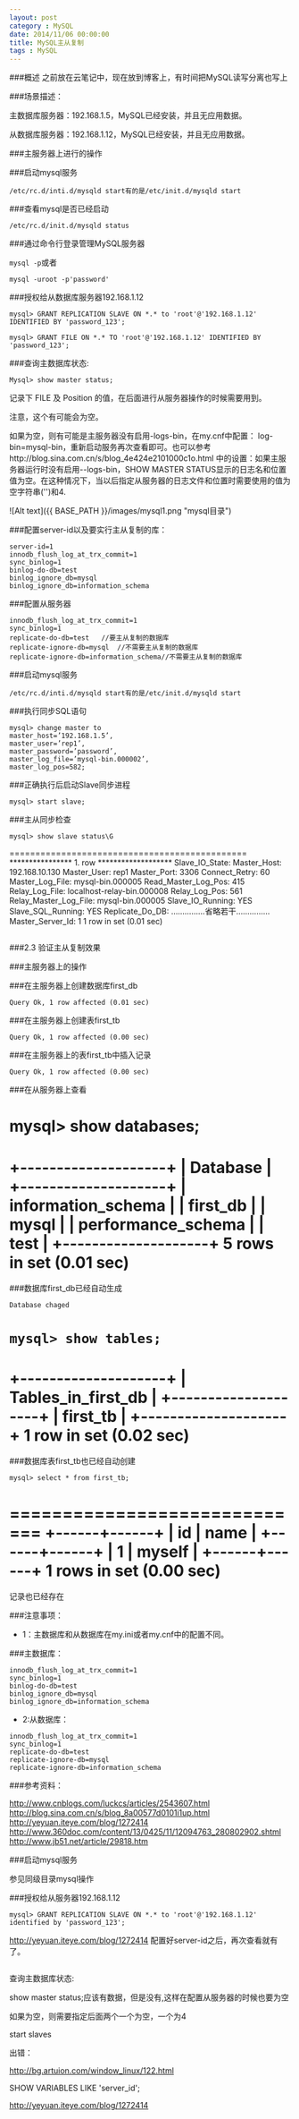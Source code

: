 ```yaml
---
layout: post
category : MySQL
date: 2014/11/06 00:00:00 
title: MySQL主从复制
tags : MySQL
---
```


###概述
之前放在云笔记中，现在放到博客上，有时间把MySQL读写分离也写上

###场景描述：

主数据库服务器：192.168.1.5，MySQL已经安装，并且无应用数据。

从数据库服务器：192.168.1.12，MySQL已经安装，并且无应用数据。

###主服务器上进行的操作

###启动mysql服务

```/etc/rc.d/inti.d/mysqld start有的是/etc/init.d/mysqld start```

###查看mysql是否已经启动

```/etc/rc.d/init.d/mysqld status```

###通过命令行登录管理MySQL服务器

```mysql -p```或者

```mysql -uroot -p'password' ```

###授权给从数据库服务器192.168.1.12

```mysql> GRANT REPLICATION SLAVE ON *.* to 'root'@'192.168.1.12' IDENTIFIED BY 'password_123';```

```mysql> GRANT FILE ON *.* TO 'root'@'192.168.1.12' IDENTIFIED BY 'password_123';```


###查询主数据库状态:

```Mysql> show master status;```

记录下 FILE 及 Position 的值，在后面进行从服务器操作的时候需要用到。

注意，这个有可能会为空。

如果为空，则有可能是主服务器没有启用-logs-bin，在my.cnf中配置：
log-bin=mysql-bin，重新启动服务再次查看即可。也可以参考http://blog.sina.com.cn/s/blog_4e424e2101000c1o.html
中的设置：如果主服务器运行时没有启用--logs-bin，SHOW MASTER STATUS显示的日志名和位置值为空。在这种情况下，当以后指定从服务器的日志文件和位置时需要使用的值为空字符串('')和4.

![Alt text]({{ BASE_PATH }}/images/mysql1.png "mysql目录")


###配置server-id以及要实行主从复制的库：

```
server-id=1
innodb_flush_log_at_trx_commit=1
sync_binlog=1
binlog-do-db=test
binlog_ignore_db=mysql
binlog_ignore_db=information_schema
```


###配置从服务器

```server-id=10
innodb_flush_log_at_trx_commit=1
sync_binlog=1
replicate-do-db=test   //要主从复制的数据库
replicate-ignore-db=mysql  //不需要主从复制的数据库
replicate-ignore-db=information_schema//不需要主从复制的数据库
```

###启动mysql服务

```/etc/rc.d/inti.d/mysqld start有的是/etc/init.d/mysqld start```


###执行同步SQL语句

```
mysql> change master to
master_host=’192.168.1.5’,
master_user=’rep1’,
master_password=’password’,
master_log_file=’mysql-bin.000002’,
master_log_pos=582;
```

###正确执行后启动Slave同步进程

```mysql> start slave;```

###主从同步检查

```mysql> show slave status\G```

==============================================
**************** 1. row *******************
Slave_IO_State:
Master_Host: 192.168.10.130
Master_User: rep1
Master_Port: 3306
Connect_Retry: 60
Master_Log_File: mysql-bin.000005
Read_Master_Log_Pos: 415
Relay_Log_File: localhost-relay-bin.000008
Relay_Log_Pos: 561
Relay_Master_Log_File: mysql-bin.000005
Slave_IO_Running: YES
Slave_SQL_Running: YES
Replicate_Do_DB:
……………省略若干……………
Master_Server_Id: 1
1 row in set (0.01 sec)

```其中Slave_IO_Running 与 Slave_SQL_Running 的值都必须为YES，才表明状态正常。
```

###2.3 验证主从复制效果

###主服务器上的操作

###在主服务器上创建数据库first_db

```mysql> create database first_db;
Query Ok, 1 row affected (0.01 sec)
```

###在主服务器上创建表first_tb

```mysql> create table first_tb(id int(3),name char(10));
Query Ok, 1 row affected (0.00 sec)
```

###在主服务器上的表first_tb中插入记录

```mysql> insert into first_tb values (001,’myself’);
Query Ok, 1 row affected (0.00 sec)
```

###在从服务器上查看

mysql> show databases;
=============================
+--------------------+
| Database |
+--------------------+
| information_schema |
| first_db |
| mysql |
| performance_schema |
| test |
+--------------------+
5 rows in set (0.01 sec)
=============================

###数据库first_db已经自动生成

```mysql> use first_db
Database chaged
```

```mysql> show tables;```
=============================
+--------------------+
| Tables_in_first_db |
+--------------------+
| first_tb |
+--------------------+
1 row in set (0.02 sec)
=============================

###数据库表first_tb也已经自动创建

```mysql> select * from first_tb;```

=============================
+------+------+
| id | name |
+------+------+
| 1 | myself |
+------+------+
1 rows in set (0.00 sec)
=============================
记录也已经存在


###注意事项：

- 1：主数据库和从数据库在my.ini或者my.cnf中的配置不同。

###主数据库：

```server-id=1
innodb_flush_log_at_trx_commit=1
sync_binlog=1
binlog-do-db=test
binlog_ignore_db=mysql
binlog_ignore_db=information_schema
````

- 2:从数据库：

```server-id=10
innodb_flush_log_at_trx_commit=1
sync_binlog=1
replicate-do-db=test
replicate-ignore-db=mysql
replicate-ignore-db=information_schema
```





###参考资料：

http://www.cnblogs.com/luckcs/articles/2543607.html
http://blog.sina.com.cn/s/blog_8a00577d0101i1up.html
http://yeyuan.iteye.com/blog/1272414
http://www.360doc.com/content/13/0425/11/12094763_280802902.shtml
http://www.jb51.net/article/29818.htm


###启动mysql服务

参见同级目录mysql操作

###授权给从服务器192.168.1.12

```mysql> GRANT REPLICATION SLAVE ON *.* to 'root'@'192.168.1.12' identified by 'password_123';```



http://yeyuan.iteye.com/blog/1272414
配置好server-id之后，再次查看就有了。


```GRANT FILE ON *.* TO 'root'@'192.168.1.12' IDENTIFIED BY 'password_123';
```

查询主数据库状态:

show master status;应该有数据，但是没有,这样在配置从服务器的时候也要为空

如果为空，则需要指定后面两个一个为空，一个为4




start slaves

出错：

http://bg.artuion.com/window_linux/122.html

SHOW VARIABLES LIKE 'server_id';  

http://yeyuan.iteye.com/blog/1272414





